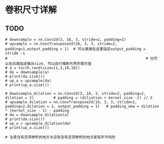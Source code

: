 # 卷积尺寸详解

## TODO

    # downsample = nn.Conv2d(3, 16, 3, stride=2, padding=1)
    # upsample = nn.ConvTranspose2d(16, 3, 3, stride=2, padding=1,output_padding = 1)  # 可以直接在这里指定output_padding = stride -1  
    #                                                               # 也可以在后面指定输出size, 可以自行推断外界的填充值
    # a = torch.rand(size=[1,3,18,18])
    # da = downsample(a)
    # print(da.size())
    # up_a = upsample(da)
    # print(up_a.size())

    # downsample_dilation = nn.Conv2d(3, 16, 3, stride=2, padding=2, dilation = 2)         # padding = (diliation + kernel_size -1) // 2
    # upsample_dilation = nn.ConvTranspose2d(16, 3, 3, stride=2, padding=2,dilation = 2, output_padding = 1)   # padding_new = dilation * (kernel_size - 1) - padding
    # da = downsample_dilation(a)
    # print(da.size())
    # up_a = upsample_dilation(da)
    # print(up_a.size())
    
    # 注意含有空洞卷积的地方与没有含有空洞卷积的地方是有所不同的